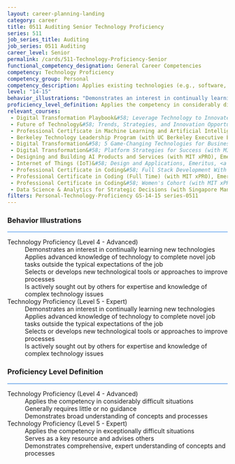 ```yaml
---
layout: career-planning-landing
category: career
title: 0511 Auditing Senior Technology Proficiency
series: 511
job_series_title: Auditing
job_series: 0511 Auditing
career_level: Senior
permalink: /cards/511-Technology-Proficiency-Senior
functional_competency_designation: General Career Competencies
competency: Technology Proficiency
competency_group: Personal
competency_description: Applies existing technologies (e.g., software, applications, online systems and databases), within IT governance and rules, to meet organizational requirements. Shares technology knowledge with others in the organization. Identifies potential opportunities for the use of new or emerging technologies to improve business processes.
level: "14-15"
behavior_illustrations: "Demonstrates an interest in continually learning new technologies ? Applies advanced knowledge of technology to complete novel job tasks outside the typical expectations of the job ? Selects or develops new technological tools or approaches to improve processes ? Is actively sought out by others for expertise and knowledge of complex technology issues  ? Demonstrates an interest in continually learning new technologies ? Applies advanced knowledge of technology to complete novel job tasks outside the typical expectations of the job ? Selects or develops new technological tools or approaches to improve processes ? Is actively sought out by others for expertise and knowledge of complex technology issues ?"
proficiency_level_definition: Applies the competency in considerably difficult situations ? Generally requires little or no guidance ? Demonstrates broad understanding of concepts and processes ? Applies the competency in exceptionally difficult situations ? Serves as a key resource and advises others ? Demonstrates comprehensive, expert understanding of concepts and processes
relevant_courses: 
 - Digital Transformation Playbook&#58; Leverage Technology to Innovate Your Business (with Stanford Graduate School of Business, Emeritus, <a href="https://em-execed.stanford.edu/digital-transformation-playbook/enterprise/?b2c_form=true&utm_campaign=gsa&utm_source=b2b">https://em-execed.stanford.edu/digital-transformation-playbook/enterprise/?b2c_form=true&utm_campaign=gsa&utm_source=b2b</a>
 - Future of Technology&#58; Trends, Strategies, and Innovation Opportunities (with UC Berkeley Executive Education), Emeritus, <a href="https://em-executive.berkeley.edu/future-technology/enterprise/?b2c_form=true&utm_campaign=gsa&utm_source=b2b">https://em-executive.berkeley.edu/future-technology/enterprise/?b2c_form=true&utm_campaign=gsa&utm_source=b2b</a>
 - Professional Certificate in Machine Learning and Artificial Intelligence (with UC Berkeley Executive Education), Emeritus, <a href="https://em-executive.berkeley.edu/professional-certificate-machine-learning-artificial-intelligence/enterprise/?b2c_form=true&utm_campaign=gsa&utm_source=b2b">https://em-executive.berkeley.edu/professional-certificate-machine-learning-artificial-intelligence/enterprise/?b2c_form=true&utm_campaign=gsa&utm_source=b2b</a>
 - Berkeley Technology Leadership Program (with UC Berkeley Executive Education), Emeritus, <a href="https://em-executive.berkeley.edu/technology-leadership-program/enterprise/?b2c_form=true&utm_campaign=gsa&utm_source=b2b">https://em-executive.berkeley.edu/technology-leadership-program/enterprise/?b2c_form=true&utm_campaign=gsa&utm_source=b2b</a>
 - Digital Transformation&#58; 5 Game-Changing Technologies for Business (with Imperial College Business School Executive Education), Emeritus, <a href="https://execed-online.imperial.ac.uk/digital-transformation/enterprise/?b2c_form=true&utm_campaign=gsa&utm_source=b2b">https://execed-online.imperial.ac.uk/digital-transformation/enterprise/?b2c_form=true&utm_campaign=gsa&utm_source=b2b</a>
 - Digital Transformation&#58; Platform Strategies for Success (with MIT Sloan Executive Education), Emeritus, <a href="https://executive-ed.mit.edu/digital-transformation/enterprise/?b2c_form=true&utm_campaign=gsa&utm_source=b2b">https://executive-ed.mit.edu/digital-transformation/enterprise/?b2c_form=true&utm_campaign=gsa&utm_source=b2b</a>
 - Designing and Building AI Products and Services (with MIT xPRO), Emeritus, <a href="https://executive-ed.xpro.mit.edu/designing-building-ai-products-services/enterprise/?b2c_form=true&utm_campaign=gsa&utm_source=b2b">https://executive-ed.xpro.mit.edu/designing-building-ai-products-services/enterprise/?b2c_form=true&utm_campaign=gsa&utm_source=b2b</a>
 - Internet of Things (IoT)&#58; Design and Applications, Emeritus, <a href="https://executive-ed.xpro.mit.edu/Internet-of-things-iot-design-and-applications/enterprise/?b2c_form=true&utm_campaign=gsa&utm_source=b2b">https://executive-ed.xpro.mit.edu/Internet-of-things-iot-design-and-applications/enterprise/?b2c_form=true&utm_campaign=gsa&utm_source=b2b</a>
 - Professional Certificate in Coding&#58; Full Stack Development With MERN (with MIT xPRO), Emeritus, <a href="https://executive-ed.xpro.mit.edu/professional-certificate-coding/enterprise/?b2c_form=true&utm_campaign=gsa&utm_source=b2b">https://executive-ed.xpro.mit.edu/professional-certificate-coding/enterprise/?b2c_form=true&utm_campaign=gsa&utm_source=b2b</a>
 - Professional Certificate in Coding (Full Time) (with MIT xPRO), Emeritus, <a href="https://executive-ed.xpro.mit.edu/professional-certificate-coding-full-time/enterprise/?b2c_form=true&utm_campaign=gsa&utm_source=b2b">https://executive-ed.xpro.mit.edu/professional-certificate-coding-full-time/enterprise/?b2c_form=true&utm_campaign=gsa&utm_source=b2b</a>
 - Professional Certificate in Coding&#58; Women's Cohort (with MIT xPRO), Emeritus, <a href="https://executive-ed.xpro.mit.edu/professional-certificate-coding-womens-cohort/enterprise/?b2c_form=true&utm_campaign=gsa&utm_source=b2b">https://executive-ed.xpro.mit.edu/professional-certificate-coding-womens-cohort/enterprise/?b2c_form=true&utm_campaign=gsa&utm_source=b2b</a>
 - Data Science & Analytics for Strategic Decisions (with Singapore Management University), Emeritus, <a href="https://smu.emeritus.org/data-science/enterprise/?b2c_form=true&utm_campaign=gsa&utm_source=b2b">https://smu.emeritus.org/data-science/enterprise/?b2c_form=true&utm_campaign=gsa&utm_source=b2b</a>
filters: Personal-Technology-Proficiency GS-14-15 series-0511
---
```


<div class="desktop:grid-col-6 margin-y-3">
  <div class="border-top-2 bg-white padding-3 shadow-5 height-full members-hover border-1px button-border border-top-blue radius-lg card-text-color">
    <h3>Behavior Illustrations</h3>
    <hr style="background-color: #2680EB !important;"/>
    <dl class="text-base card-content-color"><dt>Technology Proficiency (Level 4 - Advanced)</dt><dd>Demonstrates an interest in continually learning new technologies </dd><dd> Applies advanced knowledge of technology to complete novel job tasks outside the typical expectations of the job </dd><dd> Selects or develops new technological tools or approaches to improve processes </dd><dd> Is actively sought out by others for expertise and knowledge of complex technology issues </dd><dt>Technology Proficiency (Level 5 - Expert)</dt><dd>Demonstrates an interest in continually learning new technologies </dd><dd> Applies advanced knowledge of technology to complete novel job tasks outside the typical expectations of the job </dd><dd> Selects or develops new technological tools or approaches to improve processes </dd><dd> Is actively sought out by others for expertise and knowledge of complex technology issues </dd></dl>
  </div>
</div>
<div class="desktop:grid-col-6 margin-y-3">
  <div class="border-top-2 bg-white padding-3 shadow-5 height-full members-hover border-1px button-border border-top-blue radius-lg card-text-color">
    <h3>Proficiency Level Definition</h3>
     <hr style="background-color: #1b75e0 !important;"/>
    <dl class="text-base card-content-color"><dt>Technology Proficiency (Level 4 - Advanced)</dt><dd>Applies the competency in considerably difficult situations </dd><dd> Generally requires little or no guidance </dd><dd> Demonstrates broad understanding of concepts and processes</dd><dt>Technology Proficiency (Level 5 - Expert)</dt><dd>Applies the competency in exceptionally difficult situations </dd><dd> Serves as a key resource and advises others </dd><dd> Demonstrates comprehensive, expert understanding of concepts and processes</dd></dl>
  </div>
</div>